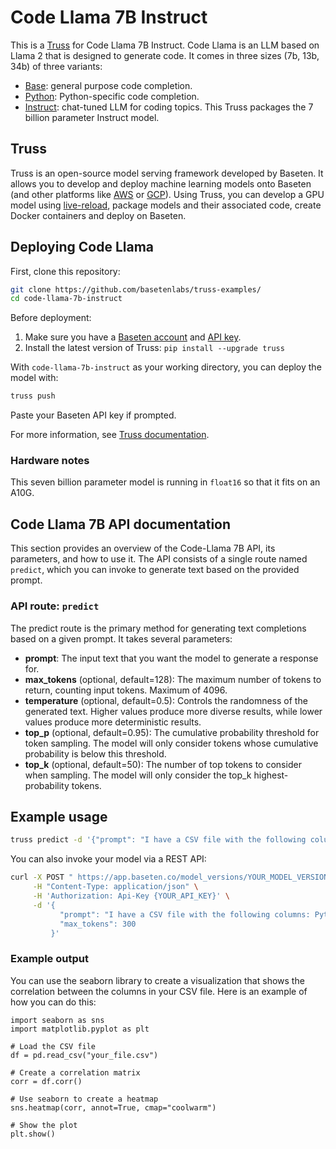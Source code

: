 # Code Llama 7B Instruct

This is a [Truss](https://truss.baseten.co/) for Code Llama 7B Instruct. Code Llama is an LLM based on Llama 2 that is designed to generate code. It comes in three sizes (7b, 13b, 34b) of three variants:

- [Base](https://huggingface.co/codellama/CodeLlama-7b-hf): general purpose code completion.
- [Python](https://huggingface.co/codellama/CodeLlama-7b-Python-hf): Python-specific code completion.
- [Instruct](https://huggingface.co/codellama/CodeLlama-7b-Instruct-hf): chat-tuned LLM for coding topics. This Truss packages the 7 billion parameter Instruct model.

## Truss

Truss is an open-source model serving framework developed by Baseten. It allows you to develop and deploy machine learning models onto Baseten (and other platforms like [AWS](https://truss.baseten.co/deploy/aws) or [GCP](https://truss.baseten.co/deploy/gcp)). Using Truss, you can develop a GPU model using [live-reload](https://baseten.co/blog/technical-deep-dive-truss-live-reload), package models and their associated code, create Docker containers and deploy on Baseten.

## Deploying Code Llama

First, clone this repository:

```sh
git clone https://github.com/basetenlabs/truss-examples/
cd code-llama-7b-instruct
```

Before deployment:

1. Make sure you have a [Baseten account](https://app.baseten.co/signup) and [API key](https://app.baseten.co/settings/account/api_keys).
2. Install the latest version of Truss: `pip install --upgrade truss`

With `code-llama-7b-instruct` as your working directory, you can deploy the model with:

```sh
truss push
```

Paste your Baseten API key if prompted.

For more information, see [Truss documentation](https://truss.baseten.co).

### Hardware notes

This seven billion parameter model is running in `float16` so that it fits on an A10G.

## Code Llama 7B API documentation

This section provides an overview of the Code-Llama 7B API, its parameters, and how to use it. The API consists of a single route named  `predict`, which you can invoke to generate text based on the provided prompt.

### API route: `predict`

The predict route is the primary method for generating text completions based on a given prompt. It takes several parameters:

- __prompt__: The input text that you want the model to generate a response for.
- __max_tokens__ (optional, default=128): The maximum number of tokens to return, counting input tokens. Maximum of 4096.
- __temperature__ (optional, default=0.5): Controls the randomness of the generated text. Higher values produce more diverse results, while lower values produce more deterministic results.
- __top_p__ (optional, default=0.95): The cumulative probability threshold for token sampling. The model will only consider tokens whose cumulative probability is below this threshold.
- __top_k__ (optional, default=50): The number of top tokens to consider when sampling. The model will only consider the top_k highest-probability tokens.

## Example usage

```sh
truss predict -d '{"prompt": "I have a CSV file with the following columns: Python, C++, Bash, Typescript, Java. Create a visualization using seaborn that shows the correlation between Python, C++, Bash, Typescript, and Java.", "max_tokens": 300}'
```

You can also invoke your model via a REST API:

```sh
curl -X POST " https://app.baseten.co/model_versions/YOUR_MODEL_VERSION_ID/predict" \
     -H "Content-Type: application/json" \
     -H 'Authorization: Api-Key {YOUR_API_KEY}' \
     -d '{
           "prompt": "I have a CSV file with the following columns: Python, C++, Bash, Typescript, Java. Create a visualization using seaborn that shows the correlation between Python, C++, Bash, Typescript, and Java.",
           "max_tokens": 300
         }'
```

### Example output

You can use the seaborn library to create a visualization that shows the correlation between the columns in your CSV file. Here is an example of how you can do this:

```
import seaborn as sns
import matplotlib.pyplot as plt

# Load the CSV file
df = pd.read_csv("your_file.csv")

# Create a correlation matrix
corr = df.corr()

# Use seaborn to create a heatmap
sns.heatmap(corr, annot=True, cmap="coolwarm")

# Show the plot
plt.show()
```


